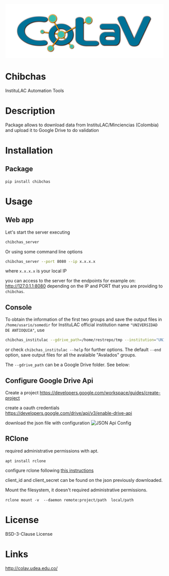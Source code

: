 <center><img src="https://raw.githubusercontent.com/colav/colav.github.io/master/img/Logo.png"/></center>

# Chibchas
InstituLAC Automation Tools

# Description
Package allows to download data from InstituLAC/Minciencias (Colombia) and upload it to Google Drive to do validation

# Installation

## Package
`pip install chibchas`

# Usage
## Web app
Let's start the server executing
```.sh
chibchas_server
```
Or using some command line options
```.sh
chibchas_server --port 8080 --ip x.x.x.x
```

where `x.x.x.x` is your local IP

you can access to the server for the endpoints for example on: http://127.0.1.1:8080
depending on the IP and PORT that you are providing to `chibchas`.

## Console
To obtain the information of the first two groups and save the output files in `/home/usario/somedir` for InstituLAC official institution name `"UNIVERSIDAD DE ANTIOQUIA"`, use
```bash
chibchas_institulac --gdrive_path=/home/restrepo/tmp --institution="UNIVERSIDAD DE ANTIOQUIA" --end=2
```
or check `chibchas_institulac --help` for further options. The default `--end` option, save output files for all the avalaible "Avalados" groups.

The `--gdrive_path` can be a Google Drive folder. See below:

## Configure Google Drive Api
Create a project https://developers.google.com/workspace/guides/create-project

create a oauth credentials https://developers.google.com/drive/api/v3/enable-drive-api

download the json file with configuration
![JSON Api Config](img/apijson.png?raw=true "Download json with credentials")


## RClone
required administrative permissions with apt.

`apt install rclone`


configure rclone following [this instructions](https://rclone.org/drive/) 

client_id and client_secret can be found on the json previously downloaded.

Mount the filesystem, it doesn't required administrative permissions.

`
 rclone mount -v  --daemon remote:project/path  local/path
`


# License
BSD-3-Clause License 

# Links
http://colav.udea.edu.co/




